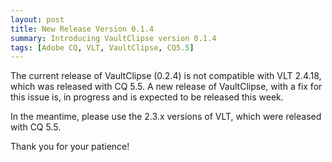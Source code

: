 ```yaml
---
layout: post
title: New Release Version 0.1.4
summary: Introducing VaultClipse version 0.1.4
tags: [Adobe CQ, VLT, VaultClipse, CQ5.5]
---
```


The current release of VaultClipse (0.2.4) is not compatible with VLT 2.4.18, which was released with CQ 5.5. A new release of VaultClipse, with a fix for this issue is, in progress and is expected to be released this week.

In the meantime, please use the 2.3.x versions of VLT, which were released with CQ 5.5.

Thank you for your patience!